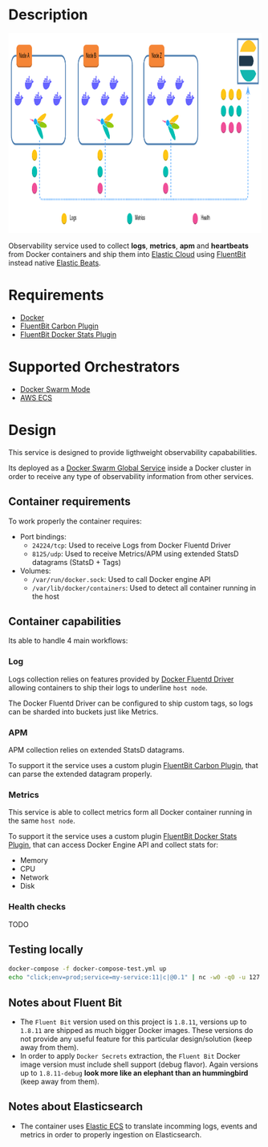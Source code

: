 # Description

<p align="center">
 <img src="https://raw.githubusercontent.com/fluent-beats/fluent-beats/master/docs/img/fluent-beats.png" height="399"/>
</p>

Observability service used to collect **logs**, **metrics**, **apm** and **heartbeats** from Docker containers and ship them into [Elastic Cloud](https://www.elastic.co) using [FluentBit](https://fluentbit.io/) instead native [Elastic Beats](https://www.elastic.co/beats/).

# Requirements

* [Docker](www.docker.com)
* [FluentBit Carbon Plugin](https://github.com/fluent-beats/fluent-bit-carbon)
* [FluentBit Docker Stats Plugin](https://github.com/fluent-beats/fluent-bit-docker-stats)

# Supported Orchestrators
- [Docker Swarm Mode](https://docs.docker.com/engine/swarm/)
- [AWS ECS](https://docs.aws.amazon.com/ecs/)

# Design

This service is designed to provide ligthweight observability capababilities.

Its deployed as a [Docker Swarm Global Service](https://docs.docker.com/engine/swarm/services/#replicated-or-global-services) inside a Docker cluster in order to receive any type of observability information from other services.

## Container requirements

To work properly the container requires:

* Port bindings:
    * `24224/tcp`: Used to receive Logs from Docker Fluentd Driver
    * `8125/udp`: Used to receive Metrics/APM using extended StatsD datagrams (StatsD  + Tags)
* Volumes:
    * `/var/run/docker.sock`: Used to call Docker engine API
    * `/var/lib/docker/containers`: Used to detect all container running in the host


## Container capabilities
Its able to handle 4 main workflows:

### Log

Logs collection relies on features provided by [Docker Fluentd Driver](https://docs.docker.com/config/containers/logging/fluentd/) allowing containers to ship their logs to underline `host node`.

The Docker Fluentd Driver can be configured to ship custom tags, so logs can be sharded into buckets just like Metrics.


### APM

APM collection relies on extended StatsD datagrams.

To support it the service uses a custom plugin [FluentBit Carbon Plugin](https://github.com/fluent-beats/fluent-bit-carbon), that can parse the extended datagram properly.

### Metrics

This service is able to collect metrics form all Docker container running in the same `host node`.

To support it the service uses a custom plugin [FluentBit Docker Stats Plugin](https://github.com/fluent-beats/fluent-bit-docker-stats), that can
access Docker Engine API and collect stats for:

* Memory
* CPU
* Network
* Disk

### Health checks

TODO

## Testing locally
``` bash
docker-compose -f docker-compose-test.yml up
echo "click;env=prod;service=my-service:11|c|@0.1" | nc -w0 -q0 -u 127.0.0.1 8125
```

## Notes about Fluent Bit

- The `Fluent Bit` version used on this project is `1.8.11`, versions up to `1.8.11` are shipped as much bigger Docker images. These versions do not provide any useful feature for this particular design/solution (keep away from them).
- In order to apply `Docker Secrets` extraction, the `Fluent Bit` Docker image version must include shell support (debug flavor). Again versions up to `1.8.11-debug` **look more like an elephant than an hummingbird** (keep away from them).


## Notes about Elasticsearch

- The container uses [Elastic ECS](https://www.elastic.co/guide/en/ecs/current/index.html) to translate incomming logs, events and metrics in order to properly ingestion on Elasticsearch.